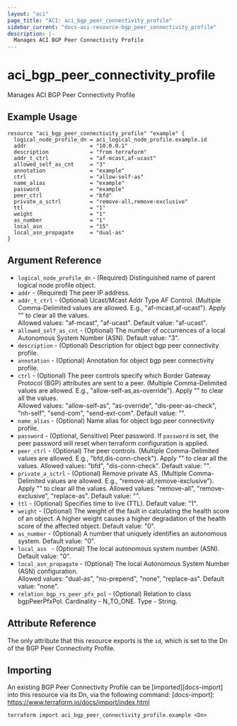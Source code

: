 ```yaml
---
layout: "aci"
page_title: "ACI: aci_bgp_peer_connectivity_profile"
sidebar_current: "docs-aci-resource-bgp_peer_connectivity_profile"
description: |-
  Manages ACI BGP Peer Connectivity Profile
---
```


# aci_bgp_peer_connectivity_profile

Manages ACI BGP Peer Connectivity Profile

## Example Usage

```hcl
resource "aci_bgp_peer_connectivity_profile" "example" {
  logical_node_profile_dn = aci_logical_node_profile.example.id
  addr                    = "10.0.0.1"
  description             = "from terraform"
  addr_t_ctrl             = "af-mcast,af-ucast"
  allowed_self_as_cnt     = "3"
  annotation              = "example"
  ctrl                    = "allow-self-as"
  name_alias              = "example"
  password                = "example"
  peer_ctrl               = "bfd"
  private_a_sctrl         = "remove-all,remove-exclusive"
  ttl                     = "1"
  weight                  = "1"
  as_number               = "1"
  local_asn               = "15"
  local_asn_propagate     = "dual-as"
}
```

## Argument Reference

- `logical_node_profile_dn` - (Required) Distinguished name of parent logical node profile object.
- `addr` - (Required) The peer IP address.
- `addr_t_ctrl` - (Optional) Ucast/Mcast Addr Type AF Control. (Multiple Comma-Delimited values are allowed. E.g., "af-mcast,af-ucast"). Apply "" to clear all the values.  
  Allowed values: "af-mcast", "af-ucast". Default value: "af-ucast".
- `allowed_self_as_cnt` - (Optional) The number of occurrences of a local Autonomous System Number (ASN). Default value: "3".
- `description` - (Optional) Description for object bgp peer connectivity profile.
- `annotation` - (Optional) Annotation for object bgp peer connectivity profile.
- `ctrl` - (Optional)
  The peer controls specify which Border Gateway Protocol (BGP) attributes are sent to a peer. (Multiple Comma-Delimited values are allowed. E.g., "allow-self-as,as-override"). Apply "" to clear all the values.  
   Allowed values: "allow-self-as", "as-override", "dis-peer-as-check", "nh-self", "send-com", "send-ext-com". Default value: "".
- `name_alias` - (Optional) Name alias for object bgp peer connectivity profile.
- `password` - (Optional, Sensitive) Peer password. If `password` is set, the peer password will reset when terraform configuration is applied.
- `peer_ctrl` - (Optional) The peer controls. (Multiple Comma-Delimited values are allowed. E.g., "bfd,dis-conn-check"). Apply "" to clear all the values.
  Allowed values: "bfd", "dis-conn-check". Default value: "".
- `private_a_sctrl` - (Optional) Remove private AS. (Multiple Comma-Delimited values are allowed. E.g., "remove-all,remove-exclusive"). Apply "" to clear all the values.
  Allowed values: "remove-all", "remove-exclusive", "replace-as". Default value: "".
- `ttl` - (Optional) Specifies time to live (TTL). Default value: "1".
- `weight` - (Optional) The weight of the fault in calculating the health score of an object. A higher weight causes a higher degradation of the health score of the affected object. Default value: "0".
- `as_number` - (Optional) A number that uniquely identifies an autonomous system. Default value: "0".
- `local_asn ` - (Optional) The local autonomous system number (ASN). Default value: "0".
- `local_asn_propagate` - (Optional) The local Autonomous System Number (ASN) configuration.  
  Allowed values: "dual-as", "no-prepend", "none", "replace-as". Default value: "none".
- `relation_bgp_rs_peer_pfx_pol` - (Optional) Relation to class bgpPeerPfxPol. Cardinality - N_TO_ONE. Type - String.

## Attribute Reference

The only attribute that this resource exports is the `id`, which is set to the
Dn of the BGP Peer Connectivity Profile.

## Importing

An existing BGP Peer Connectivity Profile can be [imported][docs-import] into this resource via its Dn, via the following command:
[docs-import]: https://www.terraform.io/docs/import/index.html

```
terraform import aci_bgp_peer_connectivity_profile.example <Dn>
```
